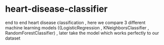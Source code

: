 # heart-disease-classifier
end to end heart disease classification , here we compare 3 different machine learning models ({LogisticRegression , KNeighborsClassifier , RandomForestClassifier) , later take the model which works perfectly to our dataset
